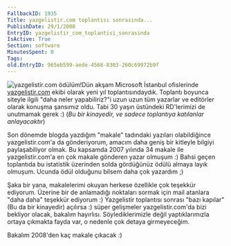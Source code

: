```yaml
---
FallbackID: 1935
Title: yazgelistir.com toplantısı sonrasında...
PublishDate: 29/1/2008
EntryID: yazgelistir_com_toplantisi_sonrasinda
IsActive: True
Section: software
MinutesSpent: 0
Tags: 
old.EntryID: 965eb599-aede-4568-8303-260c69972b9f
---
```

![yazgelistir.com
ödülüm!](http://cdn.daron.yondem.com/assets/1935/29012008_1.jpg)Dün
akşam Microsoft İstanbul ofislerinde
[yazgelistir.com](http://www.yazgelistir.com/) ekibi olarak yeni yıl
toplantısındaydık. Toplantı boyunca siteyle ilgili "daha neler
yapabiliriz?"i uzun uzun tüm yazarlar ve editörler olarak konuşma
şansımız oldu. Tabi 30 yaşın üstündeki RD'lerimizi de unutmamak gerek :)
(*Bu bir kinayedir, ve sadece toplantıya katılanlar anlayacaktır*)

Son dönemde blogda yazdığım "makale" tadındaki yazıları olabildiğince
yazgelistir.com'a da gönderiyorum, amacım daha geniş bir kitleyle
bilgiyi paylaşabiliyor olmak. Bu kapsamda 2007 yılında 34 makale ile
yazgelistir.com'a en çok makale gönderen yazar olmuşum :) Bahsi geçen
toplantıda bu istatistik üzerinden solda gördüğünüz ödülü almaya layık
olmuşum. Ucunda ödül olduğunu bilsem daha çok yazardım ;)

Şaka bir yana, makalelerimi okuyan herkese özellikle çok teşekkür
ediyorum. Üzerine bir de anlamadığı noktaları sormak için mail atanlara
"daha daha" teşekkür ediyorum :) Yazgelistir toplantısı sonrası "bazı
kapılar" (Bu da bir kinayedir) açılırsa :) süper gelişmeler
yazgelistir.com'da bizi bekliyor olacak, bakalım hayırlısı.
Söylediklerimizle değil yaptıklarımızla ortaya çıkmakta fayda var, o
nedenle çok detaya girmeyeceğim.

Bakalım 2008'den kaç makale çıkacak :)


